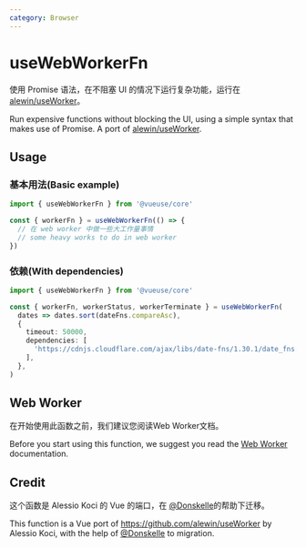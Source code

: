 ```yaml
---
category: Browser
---
```


# useWebWorkerFn

使用 Promise 语法，在不阻塞 UI 的情况下运行复杂功能，运行在 [alewin/useWorker](https://github.com/alewin/useWorker)。

Run expensive functions without blocking the UI, using a simple syntax that makes use of Promise. A port of [alewin/useWorker](https://github.com/alewin/useWorker).

## Usage

### 基本用法(Basic example)

```js
import { useWebWorkerFn } from '@vueuse/core'

const { workerFn } = useWebWorkerFn(() => {
  // 在 web worker 中做一些大工作量事情
  // some heavy works to do in web worker
})
```

### 依赖(With dependencies)

```ts {7-9}
import { useWebWorkerFn } from '@vueuse/core'

const { workerFn, workerStatus, workerTerminate } = useWebWorkerFn(
  dates => dates.sort(dateFns.compareAsc),
  {
    timeout: 50000,
    dependencies: [
      'https://cdnjs.cloudflare.com/ajax/libs/date-fns/1.30.1/date_fns.js', // dateFns
    ],
  },
)
```

## Web Worker

在开始使用此函数之前，我们建议您阅读Web Worker文档。

Before you start using this function, we suggest you read the [Web Worker](https://developer.mozilla.org/en-US/docs/Web/API/Web_Workers_API/Using_web_workers) documentation.

## Credit

这个函数是 Alessio Koci 的 Vue 的端口，在 [@Donskelle](https://github.com/Donskelle)的帮助下迁移。

This function is a Vue port of https://github.com/alewin/useWorker by Alessio Koci, with the help of [@Donskelle](https://github.com/Donskelle) to migration.
